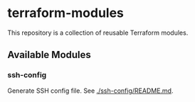 # terraform-modules

This repository is a collection of reusable Terraform modules.

## Available Modules

### ssh-config

Generate SSH config file. See [./ssh-config/README.md](./ssh-config/README.md).
